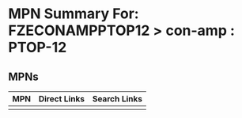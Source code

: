 



# MPN Summary For: FZECONAMPPTOP12 > con-amp : PTOP-12

## MPNs
  

|MPN|Direct Links|Search Links|
| :--- | :--- | :--- |
||||
